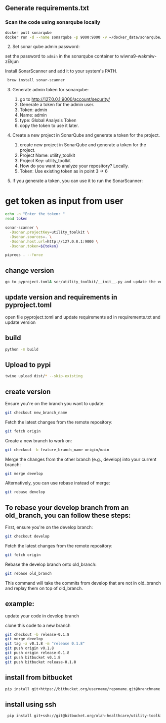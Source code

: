 ## Generate requirements.txt


### Scan the code using sonarqube locally

```bash
docker pull sonarqube
docker run -d --name sonarqube -p 9000:9000 -v ~/docker_data/sonarqube/conf:/opt/sonarqube/conf -v ~/docker_data/sonarqube/data:/opt/sonarqube/data -v ~/docker_data/sonarqube/logs:/opt/sonarqube/logs -v ~/docker_data/sonarqube/extensions:/opt/sonarqube/extensions sonarqube
```


2. Set sonar qube admin password:

set the password to `admin` in the sonarqube container to wiwna9-wakmiw-zEkjun


Install SonarScanner and add it to your system's PATH.
```bash
 brew install sonar-scanner
```

3. Generate admin token for sonarqube:
   1. go to http://127.0.0.1:9000/account/security/
   2. Generate a token for the admin user.
   3. Token: admin
   4. Name: admin
   5. type: Global Analysis Token
   6. copy the token to use it later.
   
4. Create a new project in SonarQube and generate a token for the project.
   1. create new project in SonarQube and generate a token for the project.
   2. Project Name: utility_toolkit
   3. Project Key: utility_toolkit
   4. How do you want to analyze your repository? Locally.
   5. Token: Use existing token as in point 3 -> 6

4. If you generate a token, you can use it to run the SonarScanner:

# get token as input from user
```bash
echo -n "Enter the token: "
read token
```

```bash
sonar-scanner \
  -Dsonar.projectKey=utility_toolkit \
  -Dsonar.sources=. \
  -Dsonar.host.url=http://127.0.0.1:9000 \
  -Dsonar.token=${token}
```



```bash
pipreqs . --force
```

## change version
```bash
go to pyproject.toml& scr/utility_toolkit/__init__.py and update the version
```

## update version and requirements in pyproject.toml
open file pyproject.toml and update requirements ad in requirements.txt and update version

## build
```bash
python -m build
```
   
## Upload to pypi
``` bash
twine upload dist/* --skip-existing
```

## create version
Ensure you're on the branch you want to update:
```bash
git checkout new_branch_name
```

Fetch the latest changes from the remote repository:
```bash
git fetch origin
```

Create a new branch to work on:
```bash
git checkout -b feature_branch_name origin/main
```

Merge the changes from the other branch (e.g., develop) into your current branch:
```bash
git merge develop
```

Alternatively, you can use rebase instead of merge:
```bash
git rebase develop
```



## To rebase your develop branch from an old_branch, you can follow these steps:
First, ensure you're on the develop branch:
```bash
git checkout develop
```

Fetch the latest changes from the remote repository:
```bash
git fetch origin
```

Rebase the develop branch onto old_branch:
```bash
git rebase old_branch
```

This command will take the commits from develop that are not in old_branch and replay them on top of old_branch.

## example:
update your code in develop branch

clone this code to a new branch
```bash
git checkout -b release-0.1.8 
git merge develop
git tag -a v0.1.8 -m "release 0.1.8"
git push origin v0.1.8
git push origin release-0.1.8
git push bitbucket v0.1.8
git push bitbucket release-0.1.8
```



## install from bitbucket
```bash
pip install git+https://bitbucket.org/username/reponame.git@branchname
```

## install using ssh
```bash
 pip install git+ssh://git@bitbucket.org/olah-healthcare/utility-toolkit.git@branchname
```